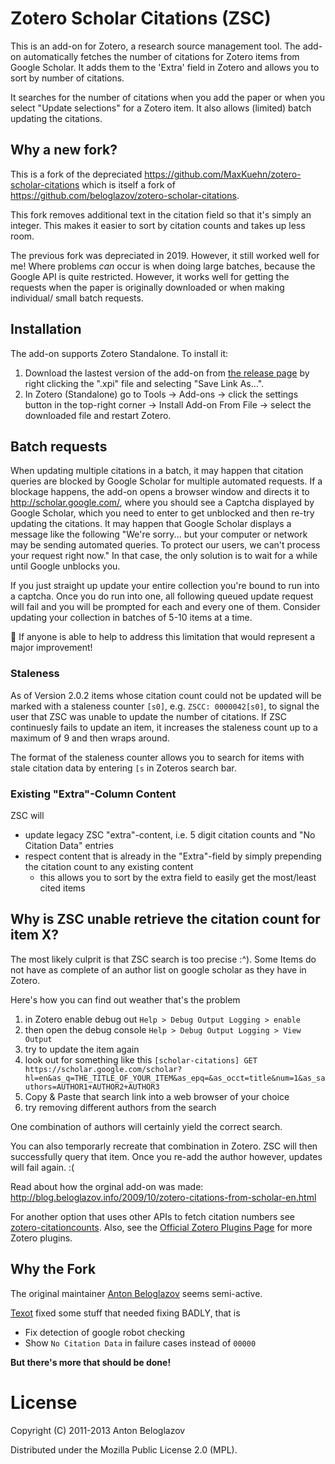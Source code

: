 # Zotero Scholar Citations (ZSC)
This is an add-on for Zotero, a research source management tool. The add-on automatically fetches the number of citations for Zotero items from Google Scholar. It adds them to the 'Extra' field in Zotero and allows you to sort by number of citations. 

It searches for the number of citations when you add the paper or when you select "Update selections" for a Zotero item. It also allows (limited) batch updating the citations.

## Why a new fork?

This is a fork of the depreciated https://github.com/MaxKuehn/zotero-scholar-citations which is itself a fork of https://github.com/beloglazov/zotero-scholar-citations. 

This fork removes additional text in the citation field so that it's simply an integer. This makes it easier to sort by citation counts and takes up less room.

The previous fork was depreciated in 2019. However, it still worked well for me! Where problems *can* occur is when doing large batches, because the Google API is quite restricted. However, it works well for getting the requests when the paper is originally downloaded or when making individual/ small batch requests. 

## Installation
The add-on supports Zotero Standalone. To install it:
1. Download the lastest version of the add-on from [the release page](https://github.com/smlum/zotero-scholar-citations/releases) by right clicking the ".xpi" file and selecting "Save Link As...".
2. In Zotero (Standalone) go to Tools -> Add-ons -> click the settings button in the top-right corner -> Install Add-on From File -> select the downloaded file and restart Zotero.

## Batch requests
When updating multiple citations in a batch, it may happen that citation queries are blocked by Google Scholar for multiple automated requests. If a blockage happens, the add-on opens a browser window and directs it to http://scholar.google.com/, where you should see a Captcha displayed by Google Scholar, which you need to enter to get unblocked and then re-try updating the citations. It may happen that Google Scholar displays a message like the following "We're sorry... but your computer or network may be sending automated queries. To protect our users, we can't process your request right now." In that case, the only solution is to wait for a while until Google unblocks you.

If you just straight up update your entire collection you're bound to run into a captcha. Once you do run into one, all following queued update request will fail and you will be prompted for each and every one of them. Consider updating your collection in batches of 5-10 items at a time.

🚨 If anyone is able to help to address this limitation that would represent a major improvement!

### Staleness
As of Version 2.0.2 items whose citation count could not be updated will be marked with a staleness counter `[s0]`, e.g. `ZSCC: 0000042[s0]`, to signal the user that ZSC was unable to update the number of citations. If ZSC continuesly fails to update an item, it increases the staleness count up to a maximum of 9 and then wraps around.

The format of the staleness counter allows you to search for items with stale citation data by entering `[s` in Zoteros search bar.

### Existing "Extra"-Column Content
ZSC will
- update legacy ZSC "extra"-content, i.e. 5 digit citation counts and "No Citation Data" entries
- respect content that is already in the "Extra"-field by simply prepending the citation count to any existing content
    - this allows you to sort by the extra field to easily get the most/least cited items

## Why is ZSC unable retrieve the citation count for item X?
The most likely culprit is that ZSC search is too precise :^). Some Items do not have as complete of an author list on google scholar as they have in Zotero.

Here's how you can find out weather that's the problem
1. in Zotero enable debug out `Help > Debug Output Logging > enable`
1. then open the debug console `Help > Debug Output Logging > View Output`
1. try to update the item again
1. look out for something like this `[scholar-citations] GET https://scholar.google.com/scholar?hl=en&as_q=THE_TITLE_OF_YOUR_ITEM&as_epq=&as_occt=title&num=1&as_sauthors=AUTHOR1+AUTHOR2+AUTHOR3`
1. Copy & Paste that search link into a web browser of your choice
1. try removing different authors from the search

One combination of authors will certainly yield the correct search.

You can also temporarly recreate that combination in Zotero. ZSC will then successfully query that item. Once you re-add the author however, updates will fail again. :(

Read about how the orginal add-on was made: http://blog.beloglazov.info/2009/10/zotero-citations-from-scholar-en.html

For another option that uses other APIs to fetch citation numbers see [zotero-citationcounts](https://github.com/eschnett/zotero-citationcounts). Also, see the [Official Zotero Plugins Page](https://www.zotero.org/support/plugins) for more Zotero plugins.

## Why the Fork

The original maintainer [Anton Beloglazov](https://github.com/beloglazov) seems semi-active.

[Texot](https://github.com/tete1030) fixed some stuff that needed fixing BADLY, that is

- Fix detection of google robot checking
- Show `No Citation Data` in failure cases instead of `00000`

**But there's more that should be done!**

# License

Copyright (C) 2011-2013 Anton Beloglazov

Distributed under the Mozilla Public License 2.0 (MPL).
